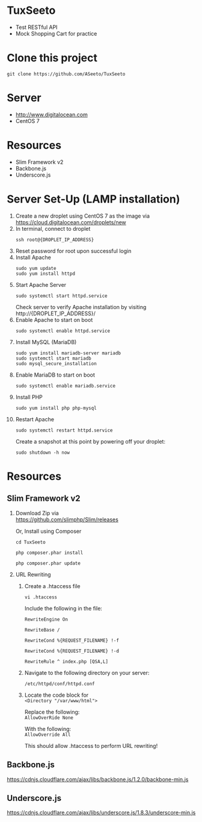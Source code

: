 # TuxSeeto
- Test RESTful API
- Mock Shopping Cart for practice

# Clone this project
```
git clone https://github.com/ASeeto/TuxSeeto
```

# Server
- http://www.digitalocean.com
- CentOS 7

# Resources
- Slim Framework v2
- Backbone.js
- Underscore.js

# Server Set-Up (LAMP installation)
1. Create a new droplet using CentOS 7 as the image via  
	https://cloud.digitalocean.com/droplets/new
2. In terminal, connect to droplet  
	```
	ssh root@{DROPLET_IP_ADDRESS}
	```
3. Reset password for root upon successful login
4. Install Apache  
	```
	sudo yum update
	sudo yum install httpd
	```
5. Start Apache Server  
	```
	sudo systemctl start httpd.service
	```  
	Check server to verify Apache installation by visiting  
	http://{DROPLET_IP_ADDRESS}/
6. Enable Apache to start on boot  
	```
	sudo systemctl enable httpd.service
	```
7. Install MySQL (MariaDB)  
	```
	sudo yum install mariadb-server mariadb
	sudo systemctl start mariadb
	sudo mysql_secure_installation
	```
8. Enable MariaDB to start on boot  
	```
	sudo systemctl enable mariadb.service
	```
9. Install PHP  
	```
	sudo yum install php php-mysql
	```
10. Restart Apache  
	  ```
	  sudo systemctl restart httpd.service
	  ```  
    Create a snapshot at this point by powering off your droplet:  
    ```
    sudo shutdown -h now
    ```

# Resources
## Slim Framework v2
1. Download Zip via  
	https://github.com/slimphp/Slim/releases  
  
	Or, Install using Composer  
	```
	cd TuxSeeto
	
	php composer.phar install
	
	php composer.phar update
	```
2. URL Rewriting
	1. Create a .htaccess file  
		```
		vi .htaccess
		```
		Include the following in the file:  
		```
		RewriteEngine On
		
		RewriteBase /
		
		RewriteCond %{REQUEST_FILENAME} !-f
		
		RewriteCond %{REQUEST_FILENAME} !-d
		
		RewriteRule ^ index.php [QSA,L]
		```
	2. Navigate to the following directory on your server:  
		```
		/etc/httpd/conf/httpd.conf
		```
	3. Locate the code block for  
		```<Directory "/var/www/html">```  

		Replace the following:  
		```AllowOverRide None```  
		
		With the following:  
		```AllowOverride All```  
		
		This should allow .htaccess to perform URL rewriting!

## Backbone.js  
https://cdnjs.cloudflare.com/ajax/libs/backbone.js/1.2.0/backbone-min.js

## Underscore.js  
https://cdnjs.cloudflare.com/ajax/libs/underscore.js/1.8.3/underscore-min.js
